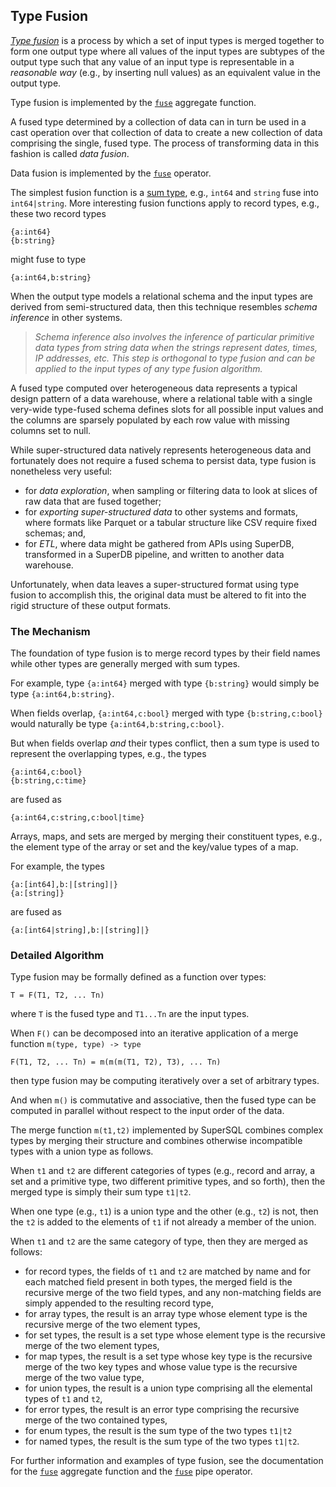  ## Type Fusion

[_Type fusion_](https://openproceedings.org/2017/conf/edbt/paper-62.pdf)
is a process by which a set of input types is merged together
to form one output type where all values of the input types are subtypes
of the output type such that any value of an input type is representable in
a _reasonable way_ (e.g., by inserting null values) as an equivalent value
in the output type.

Type fusion is implemented by the [`fuse`](./aggregates/fuse.md) aggregate function.

A fused type determined by a collection of data can in turn be used in a
cast operation over that collection of data to create a new collection of
data comprising the single, fused type.  The process of transforming data
in this fashion is called _data fusion_.

Data fusion is implemented by the [`fuse`](./operators/fuse.md) operator.

The simplest fusion function is a
[sum type](https://en.wikipedia.org/wiki/Tagged_union), e.g., `int64` and `string` fuse
into `int64|string`.  More interesting fusion functions apply to record types, e.g.,
these two record types
```
{a:int64}
{b:string}
```
might fuse to type
```
{a:int64,b:string}
```

When the output type models a relational schema and the input types are derived
from semi-structured data, then this technique resembles
_schema inference_ in other systems.

> _Schema inference also involves the inference of particular primitive data types from
> string data when the strings represent dates, times, IP addresses, etc.
> This step is orthogonal to type fusion and can be applied to the input
> types of any type fusion algorithm._

A fused type computed over heterogeneous data represents a typical
design pattern of a data warehouse, where a relational table
with a single very-wide type-fused schema defines slots for all possible
input values and the columns are sparsely populated by each row value
with missing columns set to null.

While super-structured data natively represents heterogeneous data and
fortunately does not require a fused schema to persist data, type fusion
is nonetheless very useful:
* for _data exploration_, when sampling or filtering data to look at
slices of raw data that are fused together;
* for _exporting super-structured data_ to other systems and formats,
where formats like Parquet or a tabular structure like CSV require fixed schemas; and,
* for _ETL_, where data might be gathered from APIs using SuperDB,
transformed in a SuperDB pipeline, and written to another data warehouse.

Unfortunately, when data leaves a super-structured format using
type fusion to accomplish this, the original data must be altered
to fit into the rigid structure of these output formats.

### The Mechanism

The foundation of type fusion is to merge record types by their field names
while other types are generally merged with sum types.

For example, type `{a:int64}` merged with type `{b:string}`
would simply be type `{a:int64,b:string}`.

When fields overlap, `{a:int64,c:bool}` merged with type `{b:string,c:bool}`
would naturally be type `{a:int64,b:string,c:bool}`.

But when fields overlap _and_ their types conflict,
then a sum type is used to represent the overlapping types,
e.g., the types
```
{a:int64,c:bool}
{b:string,c:time}
```
are fused as
```
{a:int64,c:string,c:bool|time}
```

Arrays, maps, and sets are merged by merging their constituent types, e.g.,
the element type of the array or set and the key/value types of a map.

For example, the types
```
{a:[int64],b:|[string]|}
{a:[string]}
```
are fused as
```
{a:[int64|string],b:|[string]|}
```

### Detailed Algorithm

Type fusion may be formally defined as a function over types:
```
T = F(T1, T2, ... Tn)
```
where `T` is the fused type and `T1...Tn` are the input types.

When `F()` can be decomposed into an iterative application
of a merge function `m(type, type) -> type`
```
F(T1, T2, ... Tn) = m(m(m(T1, T2), T3), ... Tn)
```
then type fusion may be computing iteratively over a set of arbitrary types.

And when `m()` is commutative and associative, then the fused type can be computed
in parallel without respect to the input order of the data.

The merge function `m(t1,t2)` implemented by SuperSQL combines complex types
by merging their structure and combines otherwise incompatible types
with a union type as follows.

When `t1` and `t2` are different categories of types (e.g., record and array,
a set and a primitive type, two different primitive types, and so forth), then
the merged type is simply their sum type `t1|t2`.

When one type (e.g., `t1`) is a union type and the other (e.g., `t2`) is not,
then the `t2` is added to the elements of `t1` if not already a member of
the union.

When `t1` and `t2` are the same category of type, then they are merged as follows:
* for record types, the fields of `t1` and `t2` are matched by name and for
each matched field present in both types, the merged field is the recursive
merge of the two field types, and any non-matching fields are simply appended to
the resulting record type,
* for array types, the result is an array type whose element type is the recursive
merge of the two element types,
* for set types, the result is a set type whose element type is the recursive
merge of the two element types,
* for map types, the result is a set type whose key type is the recursive
merge of the two key types and whose value type is the recursive merge of the two
value type,
* for union types, the result is a union type comprising all the elemental types of
`t1` and `t2`,
* for error types, the result is an error type comprising the recursive merge of
the two contained types,
* for enum types, the result is the sum type of the two types `t1|t2`
* for named types, the result is the sum type of the two types `t1|t2`.

For further information and examples of type fusion, see the documentation for the
[`fuse`](./aggregates/fuse.md) aggregate function and the
[`fuse`](./operators/fuse.md) pipe operator.
